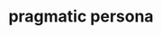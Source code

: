 ---
title: pragmatic persona
image: btvwag3.jpg
description: Rick sharing about the way in which they relate to their users
category: carousel
---